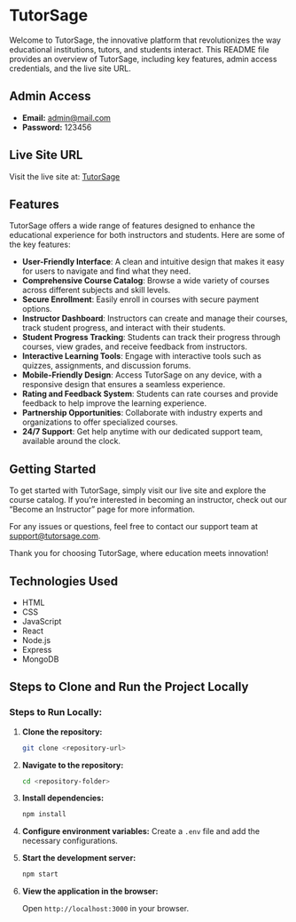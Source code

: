 # TutorSage

Welcome to TutorSage, the innovative platform that revolutionizes the way educational institutions, tutors, and students interact. This README file provides an overview of TutorSage, including key features, admin access credentials, and the live site URL.

## Admin Access

- **Email:** admin@mail.com
- **Password:** 123456

## Live Site URL

Visit the live site at: [TutorSage](https://tutor-sage.web.app)

## Features

TutorSage offers a wide range of features designed to enhance the educational experience for both instructors and students. Here are some of the key features:

- **User-Friendly Interface**: A clean and intuitive design that makes it easy for users to navigate and find what they need.
- **Comprehensive Course Catalog**: Browse a wide variety of courses across different subjects and skill levels.
- **Secure Enrollment**: Easily enroll in courses with secure payment options.
- **Instructor Dashboard**: Instructors can create and manage their courses, track student progress, and interact with their students.
- **Student Progress Tracking**: Students can track their progress through courses, view grades, and receive feedback from instructors.
- **Interactive Learning Tools**: Engage with interactive tools such as quizzes, assignments, and discussion forums.
- **Mobile-Friendly Design**: Access TutorSage on any device, with a responsive design that ensures a seamless experience.
- **Rating and Feedback System**: Students can rate courses and provide feedback to help improve the learning experience.
- **Partnership Opportunities**: Collaborate with industry experts and organizations to offer specialized courses.
- **24/7 Support**: Get help anytime with our dedicated support team, available around the clock.

## Getting Started

To get started with TutorSage, simply visit our live site and explore the course catalog. If you’re interested in becoming an instructor, check out our “Become an Instructor” page for more information.

For any issues or questions, feel free to contact our support team at support@tutorsage.com.

Thank you for choosing TutorSage, where education meets innovation!

## Technologies Used

- HTML
- CSS
- JavaScript
- React
- Node.js
- Express
- MongoDB

## Steps to Clone and Run the Project Locally

### Steps to Run Locally:

1. **Clone the repository:**

    ```bash
    git clone <repository-url>
    ```

2. **Navigate to the repository:**

    ```bash
    cd <repository-folder>
    ```

3. **Install dependencies:**

    ```bash
    npm install
    ```

4. **Configure environment variables:** Create a `.env` file and add the necessary configurations.

5. **Start the development server:**

    ```bash
    npm start
    ```

6. **View the application in the browser:**

    Open `http://localhost:3000` in your browser.

